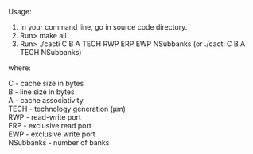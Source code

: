 Usage:  
1. In your command line, go in source code directory.  
2. Run> make all  
3. Run> ./cacti C B A TECH RWP ERP EWP NSubbanks	(or ./cacti C B A TECH NSubbanks)  
  
where:  
  
C - cache size in bytes  
B - line size in bytes  
A - cache associativity  
TECH - technology generation (μm)  
RWP - read-write port  
ERP - exclusive read port  
EWP - exclusive write port  
NSubbanks - number of banks  
